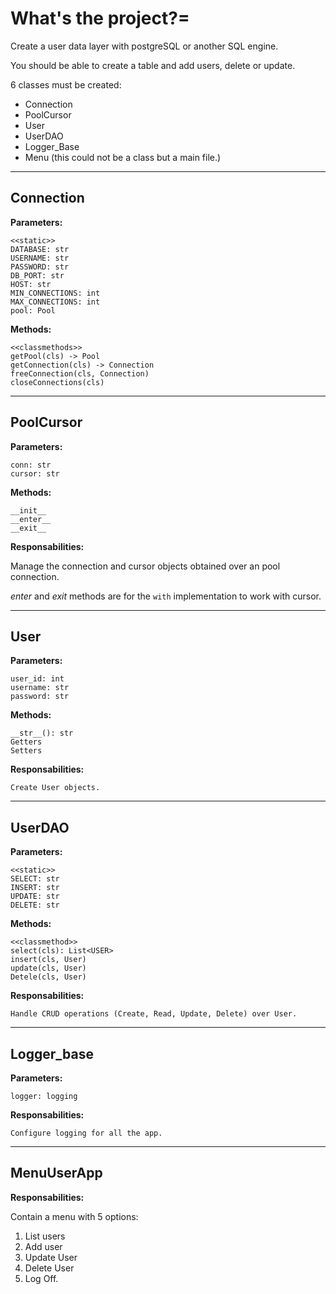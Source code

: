 # What's the project?=

Create a user data layer with postgreSQL or another SQL engine.

You should be able to create a table and add users, delete or update.

6 classes must be created:

- Connection
- PoolCursor
- User
- UserDAO
- Logger_Base
- Menu (this could not be a class but a main file.)

-----------------------

## Connection
**Parameters:**

    <<static>>
    DATABASE: str
    USERNAME: str
    PASSWORD: str
    DB_PORT: str
    HOST: str
    MIN_CONNECTIONS: int
    MAX_CONNECTIONS: int
    pool: Pool

**Methods:**

    <<classmethods>>
    getPool(cls) -> Pool
    getConnection(cls) -> Connection
    freeConnection(cls, Connection)
    closeConnections(cls)

------------------

## PoolCursor

**Parameters:**

    conn: str
    cursor: str

**Methods:**

    __init__
    __enter__
    __exit__

**Responsabilities:**

Manage the connection and cursor objects obtained over an pool connection.

_enter_ and _exit_ methods are for the `with` implementation to work with cursor.

----------------------

## User

**Parameters:**

    user_id: int
    username: str
    password: str

**Methods:**

    __str__(): str
    Getters
    Setters

**Responsabilities:**

    Create User objects.

----------------------

## UserDAO

**Parameters:**

    <<static>>
    SELECT: str
    INSERT: str
    UPDATE: str
    DELETE: str

**Methods:**

    <<classmethod>>
    select(cls): List<USER>
    insert(cls, User)
    update(cls, User)
    Detele(cls, User)

**Responsabilities:**

    Handle CRUD operations (Create, Read, Update, Delete) over User.

-----------------------

## Logger_base

**Parameters:**

    logger: logging

**Responsabilities:**

    Configure logging for all the app.

----------------------

## MenuUserApp

**Responsabilities:**

Contain a menu with 5 options:

1. List users
2. Add user
3. Update User
4. Delete User
5. Log Off.




